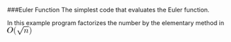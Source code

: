 ###Euler Function
The simplest code that evaluates the Euler function.

In this example program factorizes the number by the elementary method in ![alt text](https://github.com/ZangievM/kotlin_algo/blob/master/src/euler/images/sqrt.png)
